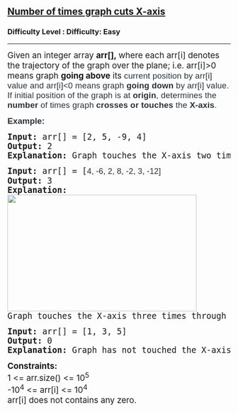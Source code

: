 <h2><a href="https://www.geeksforgeeks.org/problems/number-of-times-graph-cuts-x-axis/1?page=1&status=unsolved&sortBy=accuracy">Number of times graph cuts X-axis</a></h2><h3>Difficulty Level : Difficulty: Easy</h3><hr><div class="problems_problem_content__Xm_eO"><p><span style="font-size: 14pt;">Given an integer array&nbsp;<strong>arr[],&nbsp;</strong>where each arr[i] denotes the trajectory of the graph over the plane; i.e. arr[i]&gt;0 means graph <strong>going above</strong> its&nbsp;<span style="background-color: #ffffff; color: #273239; font-family: Nunito, sans-serif; letter-spacing: 0.162px;">current position by arr[i] value and arr[i]&lt;0 means graph <strong>going down</strong> by arr[i] value. If initial position of the graph is at <strong>origin</strong>, determines the <strong>number</strong> of times graph <strong>crosses or touches</strong> the <strong>X-axis</strong>.</span></span></p>
<p><span style="font-size: 14pt;"><strong><span style="background-color: #ffffff; color: #273239; font-family: Nunito, sans-serif; letter-spacing: 0.162px;">Example:</span></strong></span></p>
<pre><span style="font-size: 14pt;"><strong>Input: </strong>arr[] = [2, 5, -9, 4]<br><strong>Output: </strong>2</span><br><span style="font-size: 14pt;"><strong>Explanation: </strong>Graph touches the X-axis two times through index 1 to 2, and through index 2 to 3.</span></pre>
<pre><span style="font-size: 14pt;"><strong>Input: </strong>arr[] = [<span style="color: #273239; font-family: Nunito, sans-serif; font-size: 18px; letter-spacing: 0.162px; text-wrap-mode: wrap; background-color: #f9f9f9;">4, -6, 2, 8, -2, 3, -12]</span><br><strong>Output: </strong>3<br><strong>Explanation:</strong><br><img src="https://media.geeksforgeeks.org/wp-content/uploads/20200225131006/Untitled-Diagram412.jpg" width="427" height="263"><br>Graph touches the X-axis three times through index 0 to 1, through index 1 to 2, and through index 5 to 6.</span></pre>
<pre><span style="font-size: 14pt;"><strong>Input: </strong>arr[] = [1, 3, 5]<br><strong>Output: </strong>0</span><br><span style="font-size: 14pt;"><strong>Explanation: </strong>Graph has not touched the X-axis any time.</span></pre>
<p><strong><span style="font-size: 14pt;">Constraints:<br></span></strong><span style="font-size: 14pt;">1 &lt;= arr.size() &lt;= 10<sup>5</sup><br>-10<sup>4</sup> &lt;= arr[i] &lt;= 10<sup>4</sup><br>arr[i] does not contains any zero.</span></p></div>